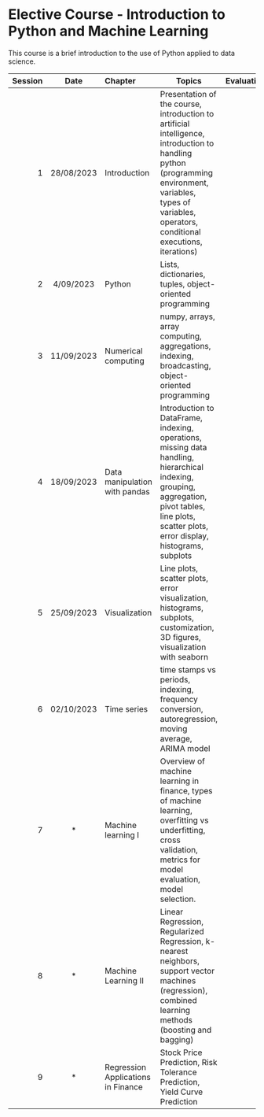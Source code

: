 # Elective Course - Introduction to Python and Machine Learning

This course is a brief introduction to the use of Python applied to data science.

|**Session** |**Date**|**Chapter**|**Topics** |**Evaluation**|
|--------:|:-------:|:-------|--------------|------------------------|
|1 |28/08/2023|Introduction|Presentation of the course, introduction to artificial intelligence, introduction to handling python (programming environment, variables, types of variables, operators, conditional executions, iterations)| |
|2 |4/09/2023|Python| Lists, dictionaries, tuples, object-oriented programming||
|3 |11/09/2023|Numerical computing | numpy, arrays, array computing, aggregations, indexing, broadcasting, object-oriented programming  ||
|4 |18/09/2023|Data manipulation with pandas | Introduction to DataFrame, indexing, operations, missing data handling, hierarchical indexing, grouping, aggregation, pivot tables, line plots, scatter plots, error display, histograms, subplots||
|5 |25/09/2023|Visualization|Line plots, scatter plots, error visualization, histograms, subplots, customization, 3D figures, visualization with seaborn||
|6 |02/10/2023|Time series|time stamps vs periods, indexing, frequency conversion, autoregression, moving average, ARIMA model||
|7 |*|Machine learning I|Overview of machine learning in finance, types of machine learning, overfitting vs underfitting, cross validation, metrics for model evaluation, model selection.||
|8 |*|Machine Learning II|Linear Regression, Regularized Regression, k-nearest neighbors, support vector machines (regression), combined learning methods (boosting and bagging)||
|9 |*|Regression Applications in Finance | Stock Price Prediction, Risk Tolerance Prediction, Yield Curve Prediction||